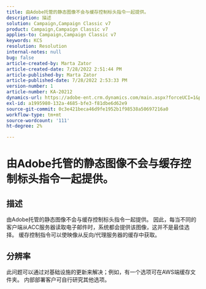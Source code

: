 ```yaml
---
title: 由Adobe托管的静态图像不会与缓存控制标头指令一起提供。
description: 描述
solution: Campaign,Campaign Classic v7
product: Campaign,Campaign Classic v7
applies-to: Campaign,Campaign Classic v7
keywords: KCS
resolution: Resolution
internal-notes: null
bug: false
article-created-by: Marta Zator
article-created-date: 7/28/2022 2:51:44 PM
article-published-by: Marta Zator
article-published-date: 7/28/2022 2:53:33 PM
version-number: 1
article-number: KA-20212
dynamics-url: https://adobe-ent.crm.dynamics.com/main.aspx?forceUCI=1&pagetype=entityrecord&etn=knowledgearticle&id=b37214c9-840e-ed11-82e5-000d3a369e6d
exl-id: a1995980-132a-4685-bfe3-f81dbe6d62e9
source-git-commit: 0c3e421beca46d9fe1952b1f98538a50697216a0
workflow-type: tm+mt
source-wordcount: '111'
ht-degree: 2%

---
```


# 由Adobe托管的静态图像不会与缓存控制标头指令一起提供。

## 描述

由Adobe托管的静态图像不会与缓存控制标头指令一起提供。 因此，每当不同的客户端从ACC服务器读取电子邮件时，系统都会提供该图像，这并不是最佳选择。 缓存控制指令可以使映像从反向/代理服务器的缓存中获取。

## 分辨率


此问题可以通过对基础设施的更新来解决；例如，有一个选项可在AWS端缓存文件夹。 内部部署客户可自行研究其他选项。
